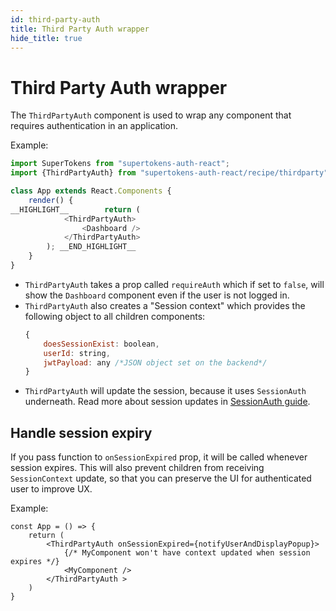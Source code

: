 ```yaml
---
id: third-party-auth
title: Third Party Auth wrapper
hide_title: true
---
```


# Third Party Auth wrapper


The `ThirdPartyAuth` component is used to wrap any component that requires authentication in an application.


Example: 

```js
import SuperTokens from "supertokens-auth-react";
import {ThirdPartyAuth} from "supertokens-auth-react/recipe/thirdparty";

class App extends React.Components {
    render() {
__HIGHLIGHT__        return (
            <ThirdPartyAuth>
                <Dashboard />
            </ThirdPartyAuth>
        ); __END_HIGHLIGHT__
    }
}
```
- `ThirdPartyAuth` takes a prop called `requireAuth` which if set to `false`, will show the `Dashboard` component even if the user is not logged in.
- `ThirdPartyAuth` also creates a "Session context" which provides the following object to all children components:
   ```js
   {
       doesSessionExist: boolean,
       userId: string,
       jwtPayload: any /*JSON object set on the backend*/
   }
   ```
- `ThirdPartyAuth` will update the session, because it uses `SessionAuth` underneath. Read more about session updates in [SessionAuth guide](../session/session-auth).

## Handle session expiry
If you pass function to `onSessionExpired` prop, it will be called whenever session expires. This will also prevent
children from receiving `SessionContext` update, so that you can preserve the UI for authenticated user to improve UX.

Example:
```tsx
const App = () => {
    return (
        <ThirdPartyAuth onSessionExpired={notifyUserAndDisplayPopup}>
            {/* MyComponent won't have context updated when session expires */}
            <MyComponent />
        </ThirdPartyAuth >
    )
}
```
